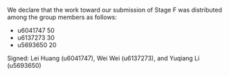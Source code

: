 We declare that the work toward our submission of Stage F was distributed among the group members as follows:

* u6041747 50
* u6137273 30
* u5693650 20

Signed: Lei Huang (u6041747), Wei Wei (u6137273), and Yuqiang Li (u5693650)

